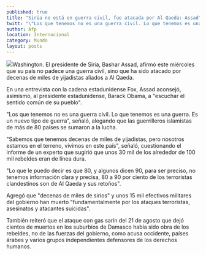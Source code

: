 ```yaml
---
published: true
title: "Siria no está en guerra civil, fue atacada por Al Qaeda: Assad"
twitt: "\"Los que tenemos no es una guerra civil. Lo que tenemos es una guerra. Es un nuevo tipo de guerra\", señaló, al agregar que las guerrilleros islamistas de más de 80 países se sumaron a la lucha."
author: Afp
location: Internacional
category: Mundo
layout: posts
---
```


![](http://i.imgur.com/uzhPhDcm.jpg)Washington. El presidente de Siria, Bashar Assad, afirmó este miércoles que su país no padece una guerra civil, sino que ha sido atacado por decenas de miles de yijadistas aliados a Al Qaeda.

En una entrevista con la cadena estadunidense Fox, Assad aconsejó, asimismo, al presidente estadunidense, Barack Obama, a "escuchar el sentido común de su pueblo".

"Los que tenemos no es una guerra civil. Lo que tenemos es una guerra. Es un nuevo tipo de guerra", señaló, alegando que las guerrilleros islamistas de más de 80 países se sumaron a la lucha.

"Sabemos que tenemos decenas de miles de yijadistas, pero nosotros estamos en el terreno, vivimos en este país", señaló, cuestionando el informe de un experto que sugirió que unos 30 mil de los alrededor de 100 mil rebeldes eran de línea dura.

"Lo que le puedo decir es que 80, y algunos dicen 90, para ser preciso, no tenemos información clara y precisa, 80 a 90 por ciento de los terroristas clandestinos son de Al Qaeda y sus retoños".

Agregó que "decenas de miles de sirios" y unos 15 mil efectivos militares del gobierno han muerto "fundamentalmente por los ataques terroristas, asesinatos y atacantes suicidas".

También reiteró que el ataque con gas sarín del 21 de agosto que dejó cientos de muertos en los suburbios de Damasco había sido obra de los rebeldes, no de las fuerzas del gobierno, como acusa occidente, países árabes y varios grupos independientes defensores de los derechos humanos.
